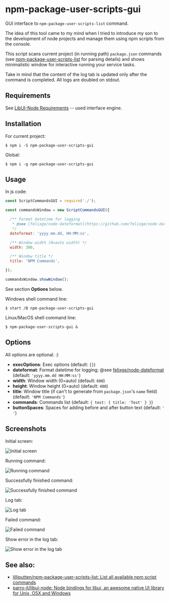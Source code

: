 # npm-package-user-scripts-gui

GUI interface to `npm-package-user-scripts-list` command.

The idea of this tool came to my mind when I tried to introduce my son to the
development of node projects and manage them using npm scripts from the
console.

This script scans current project (in running path) `package.json` commands (see
[npm-package-user-scripts-list](https://github.com/lilliputten/npm-package-user-scripts-list)
for parsing details) and shows minimalistic window for interactive running your
service tasks.

Take in mind that the content of the log tab is updated only after the command
is completed. All logs are doubled on stdout.

## Requirements

See [LibUI-Node Requirements](https://github.com/parro-it/libui-node#prerequisites) -- used interface engine.

## Installation

For current project:

```shell
$ npm i -S npm-package-user-scripts-gui
```
Global:
```shell
$ npm i -g npm-package-user-scripts-gui
```

## Usage

In js code:

```js
const ScriptCommandsGUI = require('./');

const commandsWindow = new ScriptCommandsGUI({

  /** Format datetime for logging
   * @see [felixge/node-dateformat](https://github.com/felixge/node-dateformat)
   */
  dateformat: 'yyyy.mm.dd, HH:MM:ss',

  /** Window width (0=auto width) */
  width: 300,

  /** Window title */
  title: 'NPM Commands',

});

commandsWindow.showWindow();
```

See section __Options__ below.

Windows shell command line:
```shell
$ start /B npm-package-user-scripts-gui
```

Linux/MacOS shell command line:
```shell
$ npm-package-user-scripts-gui &
```

## Options

All options are optional. :)

<!-- options begin -->
<!-- generated via `scan-options.sh` at 2018.11.27 00:25:48 -->
- **execOptions**: Exec options (default: `{}`)
- **dateformat**: Format datetime for logging; @see [felixge/node-dateformat](https://github.com/felixge/node-dateformat) (default: `'yyyy.mm.dd HH:MM:ss'`)
- **width**: Window width (0=auto) (default: `600`)
- **height**: Window height (0=auto) (default: `400`)
- **title**: Window title (if can't to generate from `package.json`'s `name` field) (default: `'NPM Commands'`)
- **commands**: Commands list (default: `{ test: { title: 'Test' } }`)
- **buttonSpaces**: Spaces for adding before and after button text (default: `' '`)
<!-- options end -->

## Screenshots

Initial screen:

![Initial screen](screenshots/01-initial-screen.png "Initial screen")

Running command:

![Running command](screenshots/02-lint-running.png "Running command")

Successfully finished command:

![Successfully finished command](screenshots/03-lint-done.png "Successfully finished command")

Log tab:

![Log tab](screenshots/04-log-screen.png "Log tab")

Failed command:

![Failed command](screenshots/05-lint-error.png "Failed command")

Show error in the log tab:

![Show error in the log tab](screenshots/06-lint-error-log.png "Show error in the log tab")

## See also:

- [lilliputten/npm-package-user-scripts-list: List all available npm script commands](https://github.com/lilliputten/npm-package-user-scripts-list)
- [parro-it/libui-node: Node bindings for libui, an awesome native UI library for Unix, OSX and Windows](https://github.com/parro-it/libui-node)

<!--
@version 2018.11.27, 00:27
-->
